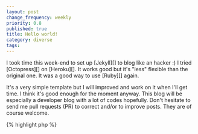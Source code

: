 ```yaml
---
layout: post
change_frequency: weekly
priority: 0.8
published: true
title: Hello world!
category: diverse
tags: 
---
```


I took time this week-end to set up [Jekyll][] to blog like an hacker :) I tried [Octopress][] on [Heroku][]. It works good but it's "less" flexible than the original one. It was a good way to use [Ruby][] again.

It's a very simple template but I will improved and work on it when I'll get time. I think it's good enough for the moment anyway. This blog will be especially a developer blog with a lot of codes hopefully. Don't hesitate to send me pull requests (PR) to correct and/or to improve posts. They are of course welcome.

{% highlight php %}
<?php
    echo "Hello world!";
{% endhighlight %}

You can find the entire source code of [sbin.dk][] in [Github][]. A lot of improvements will come later like [Twitter][] feed, better standards with [Media Queries][], [Microdata][], [WAI-ARIA][] and [CORS]... Maybe a bit with the responsive design too. And... I'm very excited to blog again!

[Jekyll]: http://jekyllrb.com/
[Octopress]: http://octopress.org/
[Heroku]: http://www.heroku.com/
[Ruby]: http://www.ruby-lang.org/
[sbin.dk]: {{ site.url }}
[Github]: {{ site.githubsource }}
[Twitter]: {{ site.twitter }}
[Media Queries]: http://www.w3.org/TR/css3-mediaqueries/
[Microdata]: http://www.w3.org/TR/html5/microdata.html
[WAI-ARIA]: http://www.w3.org/WAI/intro/aria.php
[CORS]: http://www.w3.org/TR/cors/